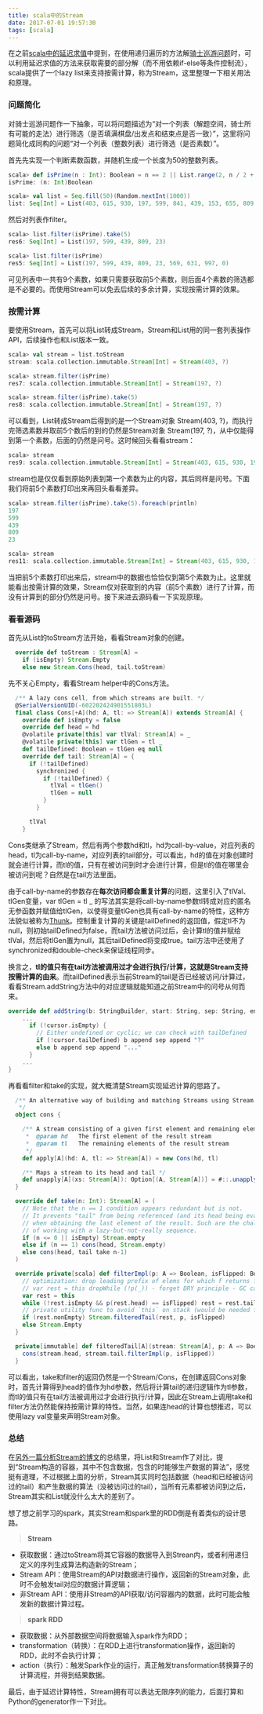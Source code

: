 ```yaml
---
title: scala中的Stream
date: 2017-07-01 19:57:30
tags: [scala]
---
```

在之前[scala中的延迟求值](http://youlingman.info/2017/02/15/lazy_evalutaion_in_scala/)中提到，在使用递归遍历的方法解[骑士巡游问题](https://en.wikipedia.org/wiki/Knight%27s_tour)时，可以利用延迟求值的方法来获取需要的部分解（而不用依赖if-else等条件控制流），scala提供了一个lazy list来支持按需计算，称为Stream，这里整理一下相关用法和原理。
<!--more-->

### 问题简化

对骑士巡游问题作一下抽象，可以将问题描述为“对一个列表（解题空间，骑士所有可能的走法）进行筛选（是否填满棋盘/出发点和结束点是否一致）”，这里将问题简化成同构的问题“对一个列表（整数列表）进行筛选（是否素数）”。

首先先实现一个判断素数函数，并随机生成一个长度为50的整数列表。

```scala
scala> def isPrime(n : Int): Boolean = n == 2 || List.range(2, n / 2 + 1).forall(i => n % i != 0)
isPrime: (n: Int)Boolean

scala> val list = Seq.fill(50)(Random.nextInt(1000))
list: Seq[Int] = List(403, 615, 930, 197, 599, 841, 439, 153, 655, 809, 861, 942, 858, 381, 299, 550, 32, 343, 542, 146, 872, 522, 23, 569, 959, 165, 631, 438, 444, 589, 634, 997, 145, 675, 873, 155, 51, 326, 610, 623, 938, 343, 442, 728, 364, 0, 866, 188, 892, 495)
```

然后对列表作filter。

```scala
scala> list.filter(isPrime).take(5)
res6: Seq[Int] = List(197, 599, 439, 809, 23)

scala> list.filter(isPrime)
res5: Seq[Int] = List(197, 599, 439, 809, 23, 569, 631, 997, 0)
```

可见列表中一共有9个素数，如果只需要获取前5个素数，则后面4个素数的筛选都是不必要的。而使用Stream可以免去后续的多余计算，实现按需计算的效果。

### 按需计算

要使用Stream，首先可以将List转成Stream，Stream和List用的同一套列表操作API，后续操作也和List版本一致。

```scala
scala> val stream = list.toStream
stream: scala.collection.immutable.Stream[Int] = Stream(403, ?)

scala> stream.filter(isPrime)
res7: scala.collection.immutable.Stream[Int] = Stream(197, ?)

scala> stream.filter(isPrime).take(5)
res8: scala.collection.immutable.Stream[Int] = Stream(197, ?)
```

可以看到，List转成Stream后得到的是一个Stream对象 Stream(403, ?)，而执行完筛选素数并取前5个数后的到的仍然是Stream对象 Stream(197, ?)，从中仅能得到第一个素数，后面的仍然是问号。这时候回头看看stream：

```scala
scala> stream
res9: scala.collection.immutable.Stream[Int] = Stream(403, 615, 930, 197, ?)
```

stream也是仅仅看到原始列表到第一个素数为止的内容，其后同样是问号。下面我们将前5个素数打印出来再回头看看差异。

```scala
scala> stream.filter(isPrime).take(5).foreach(println)
197
599
439
809
23

scala> stream
res11: scala.collection.immutable.Stream[Int] = Stream(403, 615, 930, 197, 599, 841, 439, 153, 655, 809, 861, 942, 858, 381, 299, 550, 32, 343, 542, 146, 872, 522, 23, ?)
```

当把前5个素数打印出来后，stream中的数据也恰恰仅到第5个素数为止。这里就能看出按需计算的效果，Stream仅对获取到的内容（前5个素数）进行了计算，而没有计算到的部分仍然是问号。接下来进去源码看一下实现原理。

### 看看源码

首先从List的toStream方法开始，看看Stream对象的创建。

```scala
  override def toStream : Stream[A] =
    if (isEmpty) Stream.Empty
    else new Stream.Cons(head, tail.toStream)
```

先不关心Empty，看看Stream helper中的Cons方法。

```scala
  /** A lazy cons cell, from which streams are built. */
  @SerialVersionUID(-602202424901551803L)
  final class Cons[+A](hd: A, tl: => Stream[A]) extends Stream[A] {
    override def isEmpty = false
    override def head = hd
    @volatile private[this] var tlVal: Stream[A] = _
    @volatile private[this] var tlGen = tl _
    def tailDefined: Boolean = tlGen eq null
    override def tail: Stream[A] = {
      if (!tailDefined)
        synchronized {
          if (!tailDefined) {
            tlVal = tlGen()
            tlGen = null
          }
        }

      tlVal
    }
```

Cons类继承了Stream，然后有两个参数hd和tl，hd为call-by-value，对应列表的head，tl为call-by-name，对应列表的tail部分，可以看出，hd的值在对象创建时就会进行计算，而tl的值，只有在被访问到时才会进行计算，但是tl的值在哪里会被访问到呢？自然是在tail方法里面。

由于call-by-name的参数存在**每次访问都会重复计算**的问题，这里引入了tlVal、tlGen变量，var tlGen = tl _ 的写法其实是将call-by-name参数tl转成对应的匿名无参函数并赋值给tlGen，以使得变量tlGen也具有call-by-name的特性，这种方法貌似被称为[Thunk](https://en.wikipedia.org/wiki/Thunk#Functional_programming)。控制重复计算的关键是tailDefined的返回值，假定tl不为null，则初始tailDefined为false，而tail方法被访问过后，会计算tl的值并赋给tlVal，然后将tlGen置为null，其后tailDefined将变成true。tail方法中还使用了synchronized和double-check来保证线程同步。

换言之，**tl的值只有在tail方法被调用过才会进行执行/计算，这就是Stream支持按需计算的由来**。而tailDefined表示当前Stream的tail是否已经被访问/计算过，看看Stream.addString方法中的对应逻辑就能知道之前Stream中的问号从何而来。

```scala
override def addString(b: StringBuilder, start: String, sep: String, end: String): StringBuilder = {
	...
      if (!cursor.isEmpty) {
        // Either undefined or cyclic; we can check with tailDefined
        if (!cursor.tailDefined) b append sep append "?"
        else b append sep append "..."
      }
	...
}

```

再看看filter和take的实现，就大概清楚Stream实现延迟计算的思路了。

```scala
  /** An alternative way of building and matching Streams using Stream.cons(hd, tl).
   */
  object cons {

    /** A stream consisting of a given first element and remaining elements
     *  @param hd   The first element of the result stream
     *  @param tl   The remaining elements of the result stream
     */
    def apply[A](hd: A, tl: => Stream[A]) = new Cons(hd, tl)

    /** Maps a stream to its head and tail */
    def unapply[A](xs: Stream[A]): Option[(A, Stream[A])] = #::.unapply(xs)
  }

  override def take(n: Int): Stream[A] = (
    // Note that the n == 1 condition appears redundant but is not.
    // It prevents "tail" from being referenced (and its head being evaluated)
    // when obtaining the last element of the result. Such are the challenges
    // of working with a lazy-but-not-really sequence.
    if (n <= 0 || isEmpty) Stream.empty
    else if (n == 1) cons(head, Stream.empty)
    else cons(head, tail take n-1)
  )

  override private[scala] def filterImpl(p: A => Boolean, isFlipped: Boolean): Stream[A] = {
    // optimization: drop leading prefix of elems for which f returns false
    // var rest = this dropWhile (!p(_)) - forget DRY principle - GC can't collect otherwise
    var rest = this
    while (!rest.isEmpty && p(rest.head) == isFlipped) rest = rest.tail
    // private utility func to avoid `this` on stack (would be needed for the lazy arg)
    if (rest.nonEmpty) Stream.filteredTail(rest, p, isFlipped)
    else Stream.Empty
  }

  private[immutable] def filteredTail[A](stream: Stream[A], p: A => Boolean, isFlipped: Boolean) = {
    cons(stream.head, stream.tail.filterImpl(p, isFlipped))
  }
```

可以看出，take和filter的返回仍然是一个Stream/Cons，在创建返回Cons对象时，首先计算得到head的值作为hd参数，然后将计算tail的递归逻辑作为tl参数，而tl的值只有在tail方法被调用过才会进行执行/计算，因此在Stream上调用take和filter方法仍然能保持按需计算的特性。当然，如果连head的计算也想推迟，可以使用lazy val变量来声明Stream对象。

### 总结

在[另外一篇分析Stream的博文](http://cuipengfei.me/blog/2014/10/23/scala-stream-application-scenario-and-how-its-implemented/)的总结里，将List和Stream作了对比，提到“Stream构造的容器，其中不包含数据，包含的时能够生产数据的算法”，感觉挺有道理，不过根据上面的分析，Stream其实同时包括数据（head和已经被访问过的tail）和产生数据的算法（没被访问过的tail），当所有元素都被访问到之后，Stream其实和List就没什么太大的差别了。

想了想之前学习的spark，其实Stream和spark里的RDD倒是有着类似的设计思路。
> 
> **Stream**

- 获取数据：通过toStream将其它容器的数据导入到Strean内，或者利用递归定义的序列生成算法构造新的Stream；
- Stream API：使用Stream的API对数据进行操作，返回新的Stream对象，此时不会触发tail对应的数据计算逻辑；
- 非Stream API：使用非Stream的API获取/访问容器内的数据，此时可能会触发新的数据计算过程。

> 
> **spark RDD**

- 获取数据：从外部数据空间将数据输入spark作为RDD；
- transformation（转换）：在RDD上进行transformation操作，返回新的RDD，此时不会执行计算；
- action（执行）：触发Spark作业的运行，真正触发transformation转换算子的计算流程，并得到结果数据。

最后，由于延迟计算特性，Stream拥有可以表达无限序列的能力，后面打算和Python的generator作一下对比。